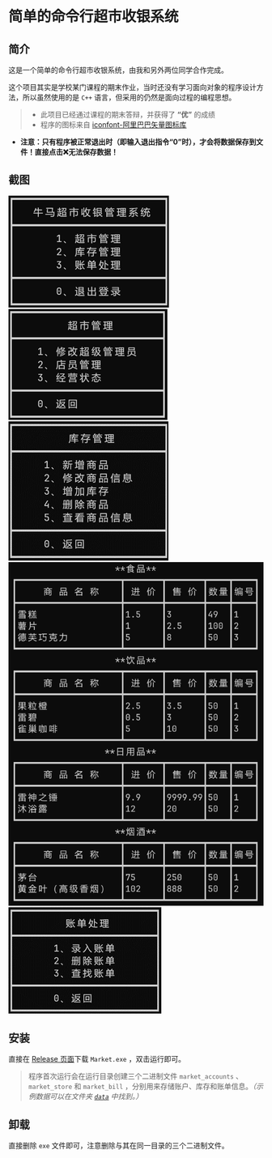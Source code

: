 简单的命令行超市收银系统
====
简介
----
这是一个简单的命令行超市收银系统，由我和另外两位同学合作完成。

这个项目其实是学校某门课程的期末作业，当时还没有学习面向对象的程序设计方法，所以虽然使用的是 `C++` 语言，但采用的仍然是面向过程的编程思想。

> - 此项目已经通过课程的期末答辩，并获得了 **“优”** 的成绩
> - 程序的图标来自 [iconfont-阿里巴巴矢量图标库](https://www.iconfont.cn/)

- **注意：只有程序被正常退出时（即输入退出指令“0”时），才会将数据保存到文件！直接点击❌无法保存数据！**

截图
----
![主菜单](<screenshots/main menu.png>)
![超市管理菜单](<screenshots/market manage.png>)
![库存管理菜单](<screenshots/storehouse manage.png>)
![货物清单](<screenshots/storehouse list.png>)
![账单处理菜单](<screenshots/bill manage.png>)

安装
----
直接在 [Release 页面](https://github.com/Steel-Yao/SimpleMarket/releases)下载 `Market.exe` ，双击运行即可。

>程序首次运行会在运行目录创建三个二进制文件 `market_accounts` 、`market_store` 和 `market_bill` ，分别用来存储账户、库存和账单信息。*（示例数据可以在文件夹 [`data`](data) 中找到。）*

卸载
----
直接删除 `exe` 文件即可，注意删除与其在同一目录的三个二进制文件。
